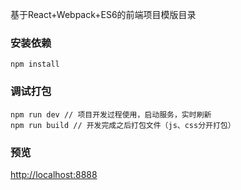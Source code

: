 基于React+Webpack+ES6的前端项目模版目录

### 安装依赖
```base
npm install
```

### 调试打包
```base
npm run dev // 项目开发过程使用，启动服务，实时刷新
npm run build // 开发完成之后打包文件（js、css分开打包）
```

### 预览
[](http://localhost:8888) <http://localhost:8888>
